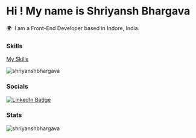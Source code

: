 Hi ! My name is Shriyansh Bhargava [](https://user-images.githubusercontent.com/18350557/176309783-0785949b-9127-417c-8b55-ab5a4333674e.gif)
========================================================================================================================================

🌍  I am a Front-End Developer based in Indore, India.
<br/>

### Skills

[My Skills](https://skillicons.dev/icons?i=javascript,react,nextjs,bootstrap,tailwind,firebase,html,css,git,github,postman,figma,mongodb,nodejs)
<br/>

<p align="left"> <img src="https://komarev.com/ghpvc/?username=shriyanshbhargava&label=Profile%20views&color=0e75b6&style=flat" alt="shriyanshbhargava" /> </p>

### Socials

<div id="badges">
  <a href="https://www.linkedin.com/in/shriyanshbhargava/">
    <img src="https://img.shields.io/badge/LinkedIn-blue?style=for-the-badge&logo=linkedin&logoColor=white" alt="LinkedIn Badge"/>
  </a>
</div>

### Stats
<span><img align="left" src="https://github-readme-stats.vercel.app/api/top-langs?username=shriyanshbhargava&show_icons=true&locale=en&layout=compact" alt="shriyanshbhargava" /></span>


